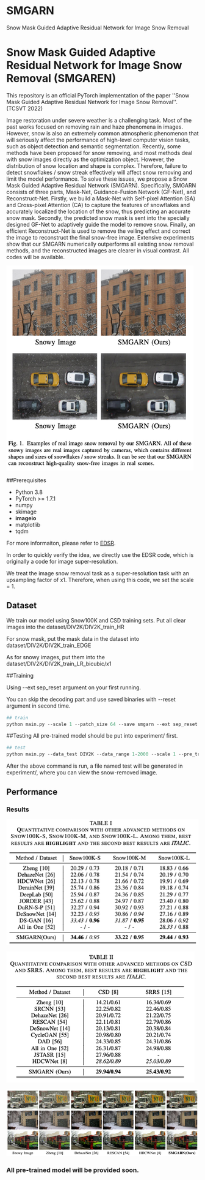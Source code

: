 # SMGARN
Snow Mask Guided Adaptive Residual Network for Image Snow Removal
# Snow Mask Guided Adaptive Residual Network for Image Snow Removal (SMGAREN)
This repository is an official PyTorch implementation of the paper ''Snow Mask Guided Adaptive Residual Network for Image Snow Removal''. (TCSVT 2022)

Image restoration under severe weather is a challenging task. 
Most of the past works focused on removing rain and haze phenomena in images. 
However, snow is also an extremely common atmospheric phenomenon that will seriously affect the performance of high-level computer vision tasks, such as object detection and semantic segmentation. 
Recently, some methods have been proposed for snow removing, and most methods deal with snow images directly as the optimization object. However, the distribution of snow location and shape is complex. Therefore, failure to detect snowflakes / snow streak effectively will affect snow removing and limit the model performance. 
To solve these issues, we propose a Snow Mask Guided Adaptive Residual Network (SMGARN). Specifically, SMGARN consists of three parts, Mask-Net, Guidance-Fusion Network (GF-Net), and Reconstruct-Net.
Firstly, we build a Mask-Net with Self-pixel Attention (SA) and Cross-pixel Attention (CA) to capture the features of snowflakes and accurately localized the location of the snow, thus predicting an accurate snow mask. 
Secondly, the predicted snow mask is sent into the specially designed GF-Net to adaptively guide the model to remove snow. Finally, an efficient Reconstruct-Net is used to remove the veiling effect and correct the image to reconstruct the final snow-free image. 
Extensive experiments show that our SMGARN numerically outperforms all existing snow removal methods, and the reconstructed images are clearer in visual contrast. All codes will be available.

![](fig1.png)

##Prerequisites
* Python 3.8
* PyTorch >= 1.7.1
* numpy
* skimage
* **imageio**
* matplotlib
* tqdm

For more informaiton, please refer to <a href="https://github.com/thstkdgus35/EDSR-PyTorch">EDSR</a>.

In order to quickly verify the idea, we directly use the EDSR code, which is originally a code for image super-resolution.

We treat the image snow removal task as a super-resolution task with an upsampling factor of x1. Therefore, when using this code, we set the scale = 1.


## Dataset

We train our model using Snow100K and CSD training sets. Put all clear images into the dataset/DIV2K/DIV2K_train_HR

For snow mask, put the mask data in the dataset into dataset/DIV2K/DIV2K_train_EDGE

As for snowy images, put them into the dataset/DIV2K/DIV2K_train_LR_bicubic/x1


##Training

Using --ext sep_reset argument on your first running. 

You can skip the decoding part and use saved binaries with --reset argument in second time.

```python
## train
python main.py --scale 1 --patch_size 64 --save smgarn --ext sep_reset --save_results
```

##Testing
All pre-trained model should be put into experiment/ first.
```python
## test
python main.py --data_test DIV2K --data_range 1-2000 --scale 1 --pre_train your_path/SMGARN/experiment/model_name/model/model_best.pt --test_only --save_results --ext sep_reset
```
After the above command is run, a file named test will be generated in experiment/, where you can view the snow-removed image.


## Performance

### Results
![](result1.png)

![](result2.png)

![](result3.png)

### All pre-trained model will be provided soon.
